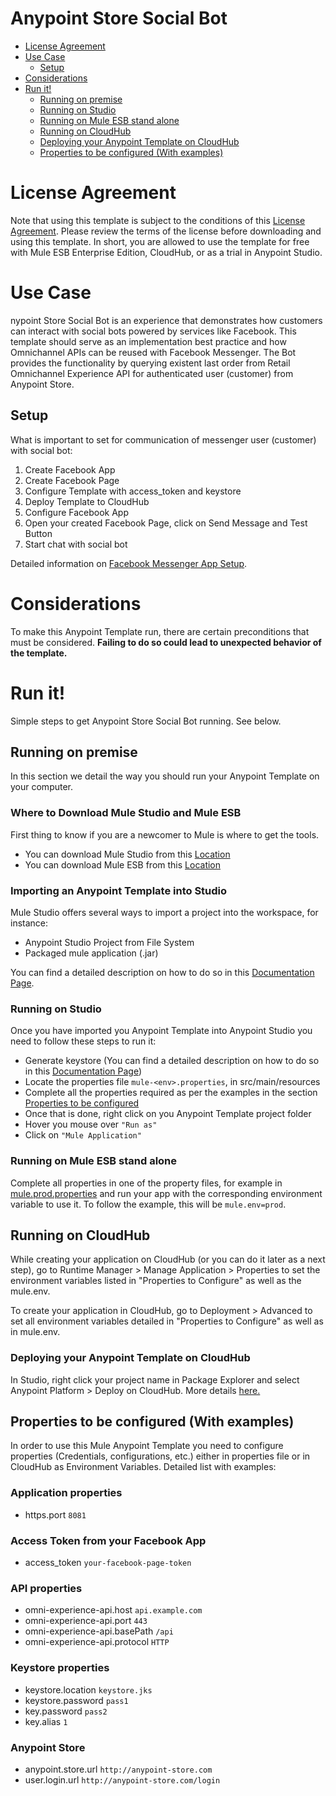 # Anypoint Store Social Bot

+ [License Agreement](#licenseagreement)
+ [Use Case](#usecase)
	* [Setup](#setup)
+ [Considerations](#considerations)
+ [Run it!](#runit)
	* [Running on premise](#runonopremise)
	* [Running on Studio](#runonstudio)
	* [Running on Mule ESB stand alone](#runonmuleesbstandalone)
	* [Running on CloudHub](#runoncloudhub)
	* [Deploying your Anypoint Template on CloudHub](#deployingyouranypointtemplateoncloudhub)
	* [Properties to be configured (With examples)](#propertiestobeconfigured)

# License Agreement <a name="licenseagreement"/>
Note that using this template is subject to the conditions of this [License Agreement](AnypointTemplateLicense.pdf).
Please review the terms of the license before downloading and using this template. In short, you are allowed to use the template for free with Mule ESB Enterprise Edition, CloudHub, or as a trial in Anypoint Studio.

# Use Case <a name="usecase"/>
nypoint Store Social Bot is an experience that demonstrates how customers can interact with social bots powered by services like Facebook. This template should serve as an implementation best practice and how Omnichannel APIs can be reused with Facebook Messenger. The Bot provides the functionality by querying existent last order from Retail Omnichannel Experience API for authenticated user (customer) from Anypoint Store.

## Setup <a name="setup"/>
What is important to set for communication of messenger user (customer) with social bot:
1. Create Facebook App
2. Create Facebook Page
3. Configure Template with access_token and keystore
4. Deploy Template to CloudHub
5. Configure Facebook App
6. Open your created Facebook Page, click on Send Message and Test Button
7. Start chat with social bot

Detailed information on [Facebook Messenger App Setup](https://developers.facebook.com/docs/messenger-platform/getting-started/app-setup).

# Considerations <a name="considerations"/>

To make this Anypoint Template run, there are certain preconditions that must be considered. **Failing to do so could lead to unexpected behavior of the template.**

# Run it! <a name="runit"/>
Simple steps to get Anypoint Store Social Bot running.
See below.

## Running on premise <a name="runonopremise"/>
In this section we detail the way you should run your Anypoint Template on your computer.


### Where to Download Mule Studio and Mule ESB
First thing to know if you are a newcomer to Mule is where to get the tools.

+ You can download Mule Studio from this [Location](http://www.mulesoft.com/platform/mule-studio)
+ You can download Mule ESB from this [Location](http://www.mulesoft.com/platform/soa/mule-esb-open-source-esb)

### Importing an Anypoint Template into Studio
Mule Studio offers several ways to import a project into the workspace, for instance:

+ Anypoint Studio Project from File System
+ Packaged mule application (.jar)

You can find a detailed description on how to do so in this [Documentation Page](https://docs.mulesoft.com/studio/7.4/import-export-packages).

### Running on Studio <a name="runonstudio"/>
Once you have imported you Anypoint Template into Anypoint Studio you need to follow these steps to run it:

+ Generate keystore (You can find a detailed description on how to do so in this [Documentation Page](https://docs.mulesoft.com/mule-user-guide/v/4.1/tls-configuration#generating-keystores-and-truststores))
+ Locate the properties file `mule-<env>.properties`, in src/main/resources
+ Complete all the properties required as per the examples in the section [Properties to be configured](#propertiestobeconfigured)
+ Once that is done, right click on you Anypoint Template project folder
+ Hover you mouse over `"Run as"`
+ Click on  `"Mule Application"`

### Running on Mule ESB stand alone <a name="runonmuleesbstandalone"/>
Complete all properties in one of the property files, for example in [mule.prod.properties](../master/src/main/resources/mule.prod.properties) and run your app with the corresponding environment variable to use it. To follow the example, this will be `mule.env=prod`.

## Running on CloudHub <a name="runoncloudhub"/>
While creating your application on CloudHub (or you can do it later as a next step), go to Runtime Manager > Manage Application > Properties to set the environment variables listed in "Properties to Configure" as well as the mule.env.

To create your application in CloudHub, go to Deployment > Advanced to set all environment variables detailed in "Properties to Configure" as well as in mule.env.

### Deploying your Anypoint Template on CloudHub <a name="deployingyouranypointtemplateoncloudhub"/>
In Studio, right click your project name in Package Explorer and select Anypoint Platform > Deploy on CloudHub. More details [here.](https://docs.mulesoft.com/runtime-manager/deploying-to-cloudhub)

## Properties to be configured (With examples) <a name="propertiestobeconfigured"/>
In order to use this Mule Anypoint Template you need to configure properties (Credentials, configurations, etc.) either in properties file or in CloudHub as Environment Variables.
Detailed list with examples:
### Application properties

+ https.port `8081`

### Access Token from your Facebook App
+ access_token `your-facebook-page-token`

### API properties
+ omni-experience-api.host `api.example.com`
+ omni-experience-api.port `443`
+ omni-experience-api.basePath `/api`
+ omni-experience-api.protocol `HTTP`

### Keystore properties
+ keystore.location `keystore.jks`
+ keystore.password `pass1`
+ key.password `pass2`
+ key.alias `1`

### Anypoint Store
+ anypoint.store.url `http://anypoint-store.com`
+ user.login.url `http://anypoint-store.com/login`
